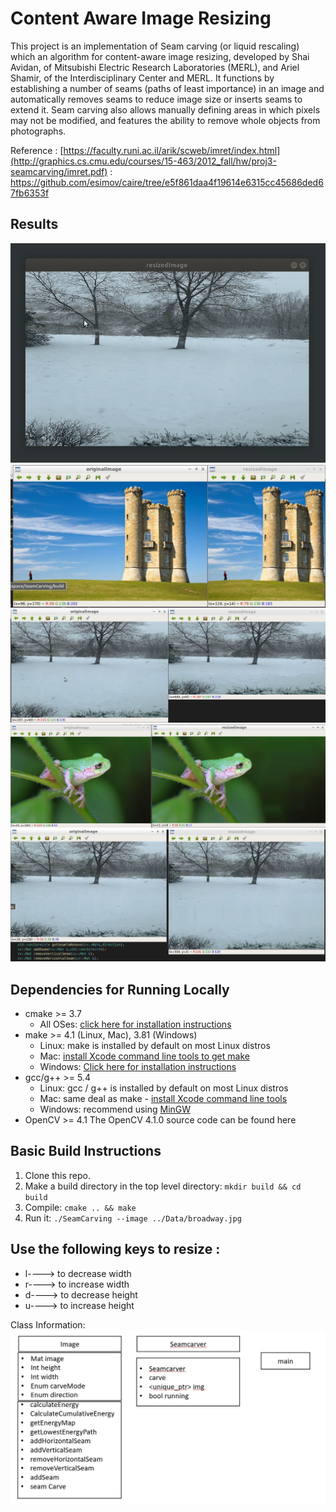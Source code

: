 # Content Aware Image Resizing

This project is an implementation of Seam carving (or liquid rescaling) which  an algorithm for content-aware image resizing, developed by Shai Avidan, of Mitsubishi Electric Research Laboratories (MERL), and Ariel Shamir, of the Interdisciplinary Center and MERL. It functions by establishing a number of seams (paths of least importance) in an image and automatically removes seams to reduce image size or inserts seams to extend it. Seam carving also allows manually defining areas in which pixels may not be modified, and features the ability to remove whole objects from photographs.

Reference : [https://faculty.runi.ac.il/arik/scweb/imret/index.html](http://graphics.cs.cmu.edu/courses/15-463/2012_fall/hw/proj3-seamcarving/imret.pdf)
          : https://github.com/esimov/caire/tree/e5f861daa4f19614e6315cc45686ded67fb6353f
## Results
<img src="Data/snow.gif"/>
<img src="Results/result1.JPG"/>
<img src="Results/result2.JPG"/>
<img src="Results/result3.JPG"/>
<img src="Results/result4.JPG"/>

## Dependencies for Running Locally
* cmake >= 3.7
  * All OSes: [click here for installation instructions](https://cmake.org/install/)
* make >= 4.1 (Linux, Mac), 3.81 (Windows)
  * Linux: make is installed by default on most Linux distros
  * Mac: [install Xcode command line tools to get make](https://developer.apple.com/xcode/features/)
  * Windows: [Click here for installation instructions](http://gnuwin32.sourceforge.net/packages/make.htm)
* gcc/g++ >= 5.4
  * Linux: gcc / g++ is installed by default on most Linux distros
  * Mac: same deal as make - [install Xcode command line tools](https://developer.apple.com/xcode/features/)
  * Windows: recommend using [MinGW](http://www.mingw.org/)
* OpenCV >= 4.1
    The OpenCV 4.1.0 source code can be found here

## Basic Build Instructions

1. Clone this repo.
2. Make a build directory in the top level directory: `mkdir build && cd build`
3. Compile: `cmake .. && make`
4. Run it: `./SeamCarving --image ../Data/broadway.jpg`

## Use the following keys to resize :
* l----> to decrease width
* r----> to increase width
* d----> to decrease height
* u----> to increase height


Class Information:
![alt text](https://github.com/jayalekshmi434/SeamCarving/blob/master/Results/classdiag.JPG)
